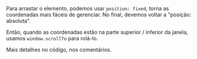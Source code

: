 Para arrastar o elemento, podemos usar `position: fixed`, torna as coordenadas mais fáceis de gerenciar. No final, devemos voltar a "posição: absoluta".

Então, quando as coordenadas estão na parte superior / inferior da janela, usamos `window.scrollTo` para rolá-lo.

Mais detalhes no código, nos comentários.
